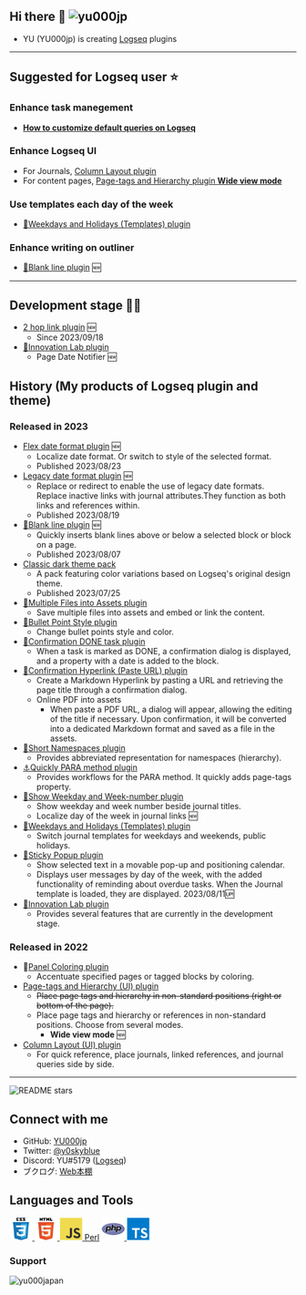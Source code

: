 ## Hi there 👋 <img src="https://komarev.com/ghpvc/?username=yu000jp&label=Profile%20views&color=0e75b6&style=flat" alt="yu000jp" />

- YU (YU000jp) is creating [Logseq](https://github.com/logseq) plugins

---

## Suggested for Logseq user ⭐

### Enhance task manegement

- **[How to customize default queries on Logseq](https://github.com/YU000jp/logseq-default-queries-journals)**

### Enhance Logseq UI

- For Journals, [Column Layout plugin](https://github.com/YU000jp/Logseq-column-Layout)
- For content pages, [Page-tags and Hierarchy plugin **Wide view mode**](https://github.com/YU000jp/logseq-page-tags-and-hierarchy)

### Use templates each day of the week

- [🛌Weekdays and Holidays (Templates) plugin](https://github.com/YU000jp/logseq-plugin-weekdays-and-weekends)

### Enhance writing on outliner

- [🦢Blank line plugin](https://github.com/YU000jp/logseq-plugin-blank-line) 🆕

---

## Development stage 🚧🦺

- [2 hop link plugin](https://github.com/YU000jp/logseq-plugin-two-hop-link) 🆕
  - Since 2023/09/18
- [🌱Innovation Lab plugin](https://github.com/YU000jp/logseq-plugin-some-menu-extender)
  - Page Date Notifier 🆕

## History (My products of Logseq plugin and theme)

### Released in 2023

- [Flex date format plugin](https://github.com/YU000jp/logseq-plugin-flex-date-format) 🆕
  - Localize date format. Or switch to style of the selected format.
  - Published 2023/08/23
- [Legacy date format plugin](https://github.com/YU000jp/logseq-plugin-legacy-date-format) 🆕
  - Replace or redirect to enable the use of legacy date formats. Replace inactive links with journal attributes.They function as both links and references within.
  - Published 2023/08/19
- [🦢Blank line plugin](https://github.com/YU000jp/logseq-plugin-blank-line) 🆕
  - Quickly inserts blank lines above or below a selected block or block on a page.
  - Published 2023/08/07
- [Classic dark theme pack](https://github.com/YU000jp/logseq-theme-classic-dark-theme-pack)
  - A pack featuring color variations based on Logseq's original design theme.
  - Published 2023/07/25
- [📂Multiple Files into Assets plugin](https://github.com/YU000jp/logseq-plugin-multiple-assets)
  - Save multiple files into assets and embed or link the content.
- [🔷Bullet Point Style plugin](https://github.com/YU000jp/logseq-plugin-bullet-point-style)
  - Change bullet points style and color.
- [💪Confirmation DONE task plugin](https://github.com/YU000jp/logseq-plugin-confirmation-done-task)
   - When a task is marked as DONE, a confirmation dialog is displayed, and a property with a date is added to the block.
- [🔗Confirmation Hyperlink (Paste URL) plugin](https://github.com/YU000jp/logseq-plugin-confirmation-hyperlink)
   - Create a Markdown Hyperlink by pasting a URL and retrieving the page title through a confirmation dialog.
   - Online PDF into assets
     - When paste a PDF URL, a dialog will appear, allowing the editing of the title if necessary. Upon confirmation, it will be converted into a dedicated Markdown format and saved as a file in the assets.
- [🍰Short Namespaces plugin](https://github.com/YU000jp/logseq-plugin-short-namespaces)
   - Provides abbreviated representation for namespaces (hierarchy).
- [⚓Quickly PARA method plugin](https://github.com/YU000jp/logseq-plugin-quickly-para-method)
   - Provides workflows for the PARA method. It quickly adds page-tags property.
- [📆Show Weekday and Week-number plugin](https://github.com/YU000jp/logseq-plugin-show-weekday-and-week-number)
   - Show weekday and week number beside journal titles.
   - Localize day of the week in journal links 🆕
- [🛌Weekdays and Holidays (Templates) plugin](https://github.com/YU000jp/logseq-plugin-weekdays-and-weekends)
   - Switch journal templates for weekdays and weekends, public holidays.
- [📍Sticky Popup plugin](https://github.com/YU000jp/logseq-plugin-sticky-popup)
   - Show selected text in a movable pop-up and positioning calendar.
   - Displays user messages by day of the week, with the added functionality of reminding about overdue tasks. When the Journal template is loaded, they are displayed. 2023/08/11🆙
- [🌱Innovation Lab plugin](https://github.com/YU000jp/logseq-plugin-some-menu-extender)
   - Provides several features that are currently in the development stage.

### Released in 2022

- 🎨[Panel Coloring plugin](https://github.com/YU000jp/logseq-plugin-panel-coloring)
   - Accentuate specified pages or tagged blocks by coloring.
- [Page-tags and Hierarchy (UI) plugin](https://github.com/YU000jp/logseq-page-tags-and-hierarchy)
  - ~~Place page tags and hierarchy in non-standard positions (right or bottom of the page).~~
  - Place page tags and hierarchy or references in non-standard positions. Choose from several modes.
     - **Wide view mode** 🆕
- [Column Layout (UI) plugin](https://github.com/YU000jp/Logseq-column-Layout)
   - For quick reference, place journals, linked references, and journal queries side by side.

---

![README stars](https://github-readme-stats.vercel.app/api?username=YU000jp&theme=graywhite)

## Connect with me
* GitHub: [YU000jp](https://github.com/YU000jp)
* Twitter: [@y0skyblue](https://twitter.com/y0skyblue)
* Discord: YU#5179 ([Logseq](https://discord.gg/logseq))
* ブクログ: [Web本棚](https://booklog.jp/users/p510hv)

## Languages and Tools
<p align="left"> <a href="https://www.w3schools.com/css/" target="_blank" rel="noreferrer" title="CSS3"><img src="https://raw.githubusercontent.com/devicons/devicon/master/icons/css3/css3-original-wordmark.svg" alt="css3" width="40" height="40"/> </a> <a href="https://www.w3.org/html/" target="_blank" rel="noreferrer" title="HTML5"> <img src="https://raw.githubusercontent.com/devicons/devicon/master/icons/html5/html5-original-wordmark.svg" alt="html5" width="40" height="40"/> </a> <a href="https://developer.mozilla.org/en-US/docs/Web/JavaScript" target="_blank" rel="noreferrer" title="JavaScript"> <img src="https://raw.githubusercontent.com/devicons/devicon/master/icons/javascript/javascript-original.svg" alt="javascript" width="40" height="40"/> </a> <a href="https://www.perl.org/" target="_blank" rel="noreferrer" title="Perl"> Perl</a> <a href="https://www.php.net" target="_blank" rel="noreferrer" title="PHP"> <img src="https://raw.githubusercontent.com/devicons/devicon/master/icons/php/php-original.svg" alt="php" width="40" height="40"/> </a> <a href="https://www.typescriptlang.org/" target="_blank" rel="noreferrer" title="TypeScript"> <img src="https://raw.githubusercontent.com/devicons/devicon/master/icons/typescript/typescript-original.svg" alt="typescript" width="40" height="40"/> </a> </p>

### Support
<p><a href="https://www.buymeacoffee.com/yu000japan" title="Buy me a coffee"> <img align="left" src="https://cdn.buymeacoffee.com/buttons/v2/default-yellow.png" height="50" width="210" alt="yu000japan" /></a></p><br><br>
